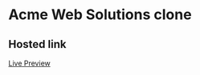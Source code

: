 # Acme Web Solutions clone

## Hosted link

[Live Preview](https://m-rotimi.github.io/acmewebsolutions-clone/)
